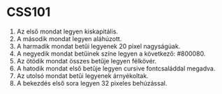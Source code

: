 # CSS101
1. Az első mondat legyen kiskapitális.
2. A második mondat legyen aláhúzott.
3. A harmadik mondat betűi legyenek 20 pixel nagyságúak.
4. A negyedik mondat betűinek színe legyen a következő: #800080.
5. Az ötödik mondat összes betűje legyen félkövér.
6. A hatodik mondat első betűje legyen cursive fontcsaláddal megadva.
7. Az utolsó mondat betűi legyenek árnyékoltak.
8. A bekezdés első sora legyen 32 pixeles behúzással.
